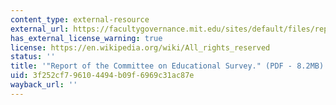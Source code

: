 ```yaml
---
content_type: external-resource
external_url: https://facultygovernance.mit.edu/sites/default/files/reports/1949-12_Report_of_the_Committee_on_Educational_Survey.pdf
has_external_license_warning: true
license: https://en.wikipedia.org/wiki/All_rights_reserved
status: ''
title: '"Report of the Committee on Educational Survey." (PDF - 8.2MB)'
uid: 3f252cf7-9610-4494-b09f-6969c31ac87e
wayback_url: ''
---
```

